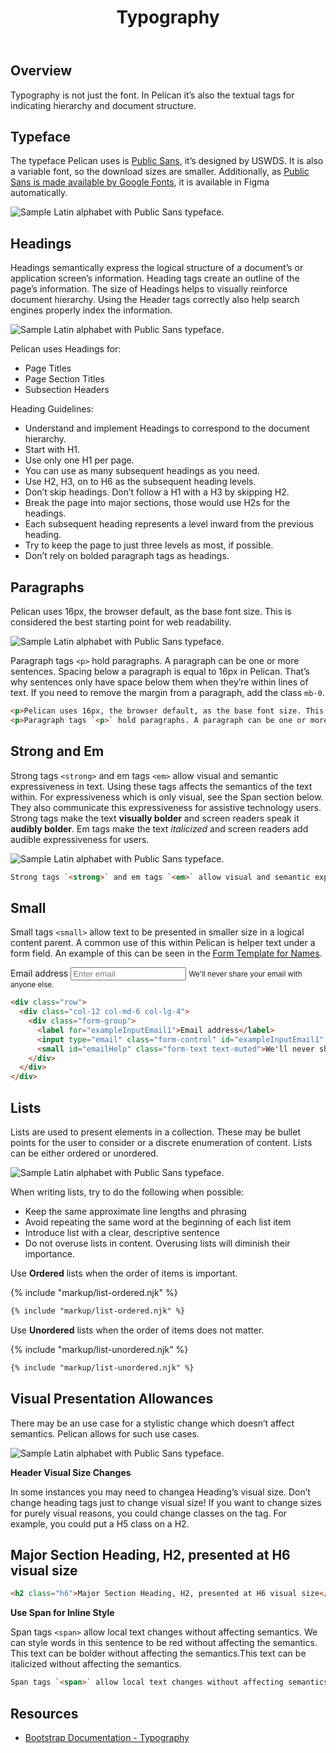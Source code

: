 ﻿---
title: Typography
summary: Guidelines for presenting textual information.
tags: typography, font, typeface
layout: guide
eleventyNavigation:
  key: Typography
  parent: Foundation
  order: 8
  excerpt: Guidelines for presenting textual information.
  img: /img/illustrations/illus-typography.svg
---

## Overview

Typography is not just the font. In Pelican it’s also the textual tags for indicating hierarchy and document structure.

## Typeface

The typeface Pelican uses is <a href="https://public-sans.digital.gov/" target="_blank">Public Sans</a>, it’s designed by USWDS. It is also a variable font, so the download sizes are smaller. Additionally, as <a href="https://fonts.google.com/specimen/Public+Sans" target="_blank">Public Sans is made available by Google Fonts</a>, it is available in Figma automatically.

<div class="row mb-12">
  <div class="col-12">
    <img alt="Sample Latin alphabet with Public Sans typeface." class="img-fluid" src="/img/illustrations/typography-typeface.svg">
  </div>
</div>

## Headings

Headings semantically express the logical structure of a document’s or application screen’s information. Heading tags create an outline of the page’s information. The size of Headings helps to visually reinforce document hierarchy. Using the Header tags correctly also help search engines properly index the information.

<div class="row mb-12">
  <div class="col-12">
    <img alt="Sample Latin alphabet with Public Sans typeface." class="" src="/img/illustrations/typography-headings.svg">
  </div>
</div>

Pelican uses Headings for:

- Page Titles
- Page Section Titles
- Subsection Headers

Heading Guidelines:

- Understand and implement Headings to correspond to the document hierarchy.
- Start with H1. 
- Use only one H1 per page.
- You can use as many subsequent headings as you need.
- Use H2, H3, on to H6 as the subsequent heading levels.
- Don’t skip headings. Don’t follow a H1 with a H3 by skipping H2.
- Break the page into major sections, those would use H2s for the headings.
- Each subsequent heading represents a level inward from the previous heading.
- Try to keep the page to just three levels as most, if possible.
- Don’t rely on bolded paragraph tags as headings.

## Paragraphs

Pelican uses 16px, the browser default, as the base font size. This is considered the best starting point for web readability.

<div class="row mb-12">
  <div class="col-12">
    <img alt="Sample Latin alphabet with Public Sans typeface." class="" src="/img/illustrations/typography-paragraphs.svg">
  </div>
</div>

Paragraph tags `<p>` hold paragraphs. A paragraph can be one or more sentences. Spacing below a paragraph is equal to 16px in Pelican. That’s why sentences only have space below them when they’re within  lines of text. If you need to remove the margin from a paragraph, add the class `mb-0`.

```html
<p>Pelican uses 16px, the browser default, as the base font size. This is considered the best starting point for web readability.</p>
<p>Paragraph tags `<p>` hold paragraphs. A paragraph can be one or more sentences. Spacing below a paragraph is equal to 16px in Pelican. That’s why sentences only have space below them when they’re not within other lines of text. If you need to remove the margin from a paragraph, add the class `mb-0`.</p>
```
## Strong and Em

Strong tags `<strong>` and em tags `<em>` allow visual and semantic expressiveness in text. Using these tags affects the semantics of the text within. For expressiveness which is only visual, see the Span section below. They also communicate this expressiveness for assistive technology users. Strong tags make the text <strong>visually bolder</strong> and screen readers speak it <strong>audibly bolder</strong>.  Em tags make the text <em>italicized</em> and screen readers add audible expressiveness for users.

<div class="row mb-12">
  <div class="col-12">
    <img alt="Sample Latin alphabet with Public Sans typeface." class="" src="/img/illustrations/typography-strong-em.svg">
  </div>
</div>

```html
Strong tags `<strong>` and em tags `<em>` allow visual and semantic expressiveness in text. Using these tags affects the semantics of the text within. For expressiveness which is only visual, see the Span section below. They also communicate this expressiveness for assistive technology users. Strong tags make the text <strong>visually bolder</strong> and screen readers speak it <strong>audibly bolder</strong>.  Em tags make the text <em>italicized</em> and screen readers add audible expressiveness for users.
```

## Small

Small tags `<small>` allow text to be presented in smaller size in a logical content parent. A common use of this within Pelican is helper text under a form field. An example of this can be seen in the [Form Template for Names](/form-templates/name/).

<div class="row">
  <div class="col-12 col-md-6 col-lg-4">
    <div class="form-group">
      <label for="exampleInputEmail1">Email address</label>
      <input type="email" class="form-control" id="exampleInputEmail1" aria-describedby="emailHelp" placeholder="Enter email">
      <small id="emailHelp" class="form-text text-muted">We'll never share your email with anyone else.</small>
    </div>
  </div>
</div>

```html
<div class="row">
  <div class="col-12 col-md-6 col-lg-4">
    <div class="form-group">
      <label for="exampleInputEmail1">Email address</label>
      <input type="email" class="form-control" id="exampleInputEmail1" aria-describedby="emailHelp" placeholder="Enter email">
      <small id="emailHelp" class="form-text text-muted">We'll never share your email with anyone else.</small>
    </div>
  </div>
</div>
```

## Lists

Lists are used to present elements in a collection. These may be bullet points for the user to consider or a discrete enumeration of content. Lists can be either ordered or unordered. 

<div class="row mb-12">
  <div class="col-12">
    <img alt="Sample Latin alphabet with Public Sans typeface." class="" src="/img/illustrations/typography-lists.svg">
  </div>
</div>

When writing lists, try to do the following when possible:

* Keep the same approximate line lengths and phrasing    
* Avoid repeating the same word at the beginning of each list item
* Introduce list with a clear, descriptive sentence
* Do not overuse lists in content. Overusing lists will diminish their importance.

Use **Ordered** lists when the order of items is important.

{% include "markup/list-ordered.njk" %}

``` html
{% include "markup/list-ordered.njk" %}
```

Use **Unordered** lists when the order of items does not matter.

{% include "markup/list-unordered.njk" %}

``` html
{% include "markup/list-unordered.njk" %}
```

## Visual Presentation Allowances

There may be an use case for a stylistic change which doesn’t affect semantics. Pelican allows for such use cases.

<div class="row mb-12">
  <div class="col-12">
    <img alt="Sample Latin alphabet with Public Sans typeface." class="" src="/img/illustrations/typography-visual-style.svg">
  </div>
</div>

**Header Visual Size Changes**

In some instances you may need to changea Heading‘s visual size. Don’t change heading tags just to change visual size! If you want to change sizes for purely visual reasons, you could change classes on the tag. For example, you could put a H5 class on a H2.

<h2 class="h6">Major Section Heading, H2, presented at H6 visual size</h2>

```html
<h2 class="h6">Major Section Heading, H2, presented at H6 visual size</h2>
```

**Use Span for Inline Style**

Span tags `<span>` allow local text changes without affecting semantics. We can style <span class="text-danger">words in this sentence to be red</span> without affecting the semantics. This text can be <span class="font-weight-bold">bolder</span> without affecting the semantics.This text can be <span class="font-italic">italicized</span> without affecting the semantics. 

```html
Span tags `<span>` allow local text changes without affecting semantics. We can style <span class="text-danger">words in this sentence to be red</span> without affecting the semantics. This text can be <span class="font-weight-bold">bolder</span> without affecting the semantics.This text can be <span class="font-italic">italicized</span> without affecting the semantics. 
```

## Resources

* <a href="https://getbootstrap.com/docs/4.5/content/typography/" target="_blank">Bootstrap Documentation - Typography</a>
